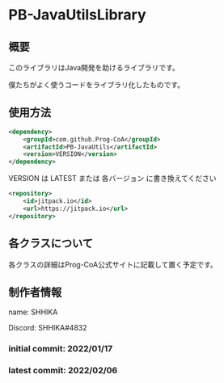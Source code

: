 # PB-JavaUtilsLibrary

## 概要

このライブラリはJava開発を助けるライブラリです。

僕たちがよく使うコードをライブラリ化したものです。

## 使用方法

```xml
<dependency>
    <groupId>com.github.Prog-CoA</groupId>
    <artifactId>PB-JavaUtils</artifactId>
    <version>VERSION</version>
</dependency>
```

VERSION は LATEST または 各バージョン に書き換えてください

```xml
<repository>
    <id>jitpack.io</id>
    <url>https://jitpack.io</url>
</repository>
```

## 各クラスについて

各クラスの詳細はProg-CoA公式サイトに記載して置く予定です。

## 制作者情報
name: SHHIKA

Discord: SHHIKA#4832

### initial commit: 2022/01/17

### latest commit: 2022/02/06
